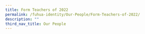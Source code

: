 ```yaml
---
title: Form Teachers of 2022
permalink: /fuhua-identity/Our-People/Form-Teachers-of-2022/
description: ""
third_nav_title: Our People
---
```

